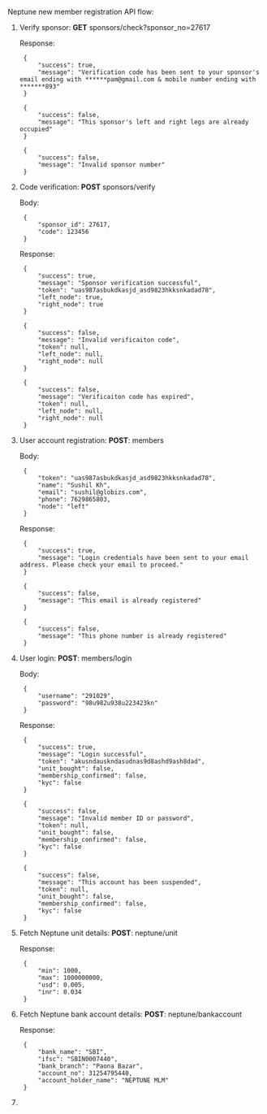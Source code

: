 Neptune new member registration API flow:

1. Verify sponsor:
	<b>GET</b> sponsors/check?sponsor_no=27617

	Response:

		{
			"success": true,
			"message": "Verification code has been sent to your sponsor's email ending with ******pam@gmail.com & mobile number ending with *******893"
		}

		{
			"success": false,
			"message": "This sponsor's left and right legs are already occupied"
		}

		{
			"success": false,
			"message": "Invalid sponsor number"
		}

2. Code verification:
	<b>POST</b> sponsors/verify

	Body:

		{
			"sponsor_id": 27617,
			"code": 123456
		}

	Response:

		{
			"success": true,
			"message": "Sponsor verification successful",
			"token": "uas987asbukdkasjd_asd9823hkksnkadad78",
			"left_node": true,
			"right_node": true
		}

		{
			"success": false,
			"message": "Invalid verificaiton code",
			"token": null,
			"left_node": null,
			"right_node": null
		}

		{
			"success": false,
			"message": "Verificaiton code has expired",
			"token": null,
			"left_node": null,
			"right_node": null
		}

3. User account registration:
	<b>POST</b>: members

	Body:

		{
			"token": "uas987asbukdkasjd_asd9823hkksnkadad78",
			"name": "Sushil Kh",
			"email": "sushil@globizs.com",
			"phone": 7629865803,
			"node": "left"
		}

	Response:

		{
			"success": true,
			"message": "Login credentials have been sent to your email address. Please check your email to proceed."
		}

		{
			"success": false,
			"message": "This email is already registered"
		}

		{
			"success": false,
			"message": "This phone number is already registered"
		}

4. User login:
	<b>POST</b>: members/login

	Body:

		{
			"username": "291029",
			"password": "98u982u938u223423kn"
		}

	Response:

		{
			"success": true,
			"message": "Login successful",
			"token": "akusndauskndasudnas9d8ashd9ash8dad",
			"unit_bought": false,
			"membership_confirmed": false,
			"kyc": false
		}

		{
			"success": false,
			"message": "Invalid member ID or password",
			"token": null,
			"unit_bought": false,
			"membership_confirmed": false,
			"kyc": false
		}

		{
			"success": false,
			"message": "This account has been suspended",
			"token": null,
			"unit_bought": false,
			"membership_confirmed": false,
			"kyc": false
		}

5. Fetch Neptune unit details:
	<b>POST</b>: neptune/unit

	Response:

		{
			"min": 1000,
			"max": 1000000000,
			"usd": 0.005,
			"inr": 0.034
		}

6. Fetch Neptune bank account details:
	<b>POST</b>: neptune/bankaccount

	Response:

		{
			"bank_name": "SBI",
			"ifsc": "SBIN0007440",
			"bank_branch": "Paona Bazar",
			"account_no": 31254795440,
			"account_holder_name": "NEPTUNE MLM"
		}

7. 
